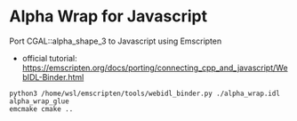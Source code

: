 # Alpha Wrap for Javascript
Port CGAL::alpha_shape_3 to Javascript using Emscripten

- official tutorial: https://emscripten.org/docs/porting/connecting_cpp_and_javascript/WebIDL-Binder.html

```
python3 /home/wsl/emscripten/tools/webidl_binder.py ./alpha_wrap.idl alpha_wrap_glue
emcmake cmake ..
```
